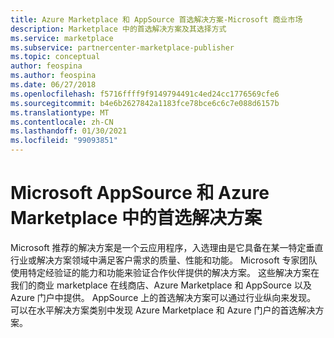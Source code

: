 ```yaml
---
title: Azure Marketplace 和 AppSource 首选解决方案-Microsoft 商业市场
description: Marketplace 中的首选解决方案及其选择方式
ms.service: marketplace
ms.subservice: partnercenter-marketplace-publisher
ms.topic: conceptual
author: feospina
ms.author: feospina
ms.date: 06/27/2018
ms.openlocfilehash: f5716ffff9f9149794491c4ed24cc1776569cfe6
ms.sourcegitcommit: b4e6b2627842a1183fce78bce6c6c7e088d6157b
ms.translationtype: MT
ms.contentlocale: zh-CN
ms.lasthandoff: 01/30/2021
ms.locfileid: "99093851"
---
```

# <a name="preferred-solutions-in-microsoft-appsource-and-azure-marketplace"></a>Microsoft AppSource 和 Azure Marketplace 中的首选解决方案

Microsoft 推荐的解决方案是一个云应用程序，入选理由是它具备在某一特定垂直行业或解决方案领域中满足客户需求的质量、性能和功能。 Microsoft 专家团队使用特定经验证的能力和功能来验证合作伙伴提供的解决方案。 这些解决方案在我们的商业 marketplace 在线商店、Azure Marketplace 和 AppSource 以及 Azure 门户中提供。 AppSource 上的首选解决方案可以通过行业纵向来发现。 可以在水平解决方案类别中发现 Azure Marketplace 和 Azure 门户的首选解决方案。